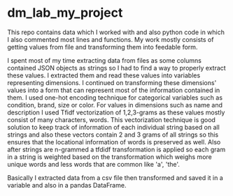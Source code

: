 # dm_lab_my_project
 This repo contains data which I worked with and also python code in which I also commented most lines and functions. My work mostly consists of getting values from file and transforming them into feedable form.

I spent most of my time extracting data from files as some columns contained JSON objects as strings so I had to find a way to properly extract these values. 
I extracted them and read these values into variables representing dimensions. I continued on transforming these dimensions' values into a form that can represent most of the information contained in them.
I used one-hot encoding technique for categorical variables such as condition, brand, size or color. For values in dimensions such as name and description I used Tfidf vectorization of 1,2,3-grams as these values mostly consist of many characters, words. This vectorization technique is good solution to keep track of information of each individual string based on all strings and also these vectors contain 2 and 3 grams of all strings so this ensures that the locational information of words is preserved as well. Also after strings are n-grammed a tfdidf transformation is applied so each gram in a string is weighted based on the transformation which weighs more unique words and less words that are common like 'a', 'the'.

Basically I extracted data from a csv file then transformed and saved it in a variable and also in a pandas DataFrame.
